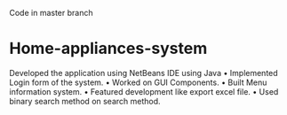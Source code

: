 Code in master branch
# Home-appliances-system
Developed the application using NetBeans IDE using Java  • Implemented Login form of the system.  • Worked on GUI Components.  • Built Menu information system.  • Featured development like export excel file.  • Used binary search method on search method.

